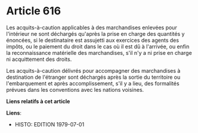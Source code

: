 # Article 616

Les acquits-à-caution applicables à des marchandises enlevées pour l'intérieur ne sont déchargés qu'après la prise en charge
des quantités y énoncées, si le destinataire est assujetti aux exercices des agents des impôts, ou le paiement du droit dans
le cas où il est dû à l'arrivée, ou enfin la reconnaissance matérielle des marchandises, s'il n'y a ni prise en charge ni
acquittement des droits.

Les acquits-à-caution délivrés pour accompagner des marchandises à destination de l'étranger sont déchargés après la sortie
du territoire ou l'embarquement et après accomplissement, s'il y a lieu, des formalités prévues dans les conventions avec les
nations voisines.

**Liens relatifs à cet article**

**Liens**:

  - HISTO: EDITION 1979-07-01
